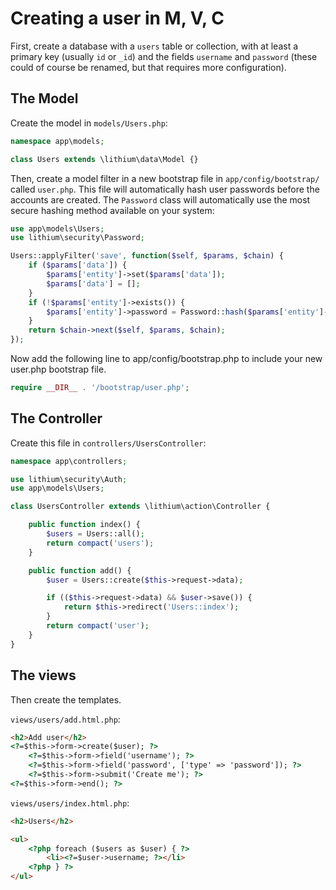 # Creating a user in M, V, C

First, create a database with a `users` table or collection, with at least a primary key (usually `id` or `_id`) and the fields `username` and `password` (these could of course be renamed, but that requires more configuration).

## The Model

Create the model in `models/Users.php`:

```php
namespace app\models;

class Users extends \lithium\data\Model {}
```

Then, create a model filter in a new bootstrap file in `app/config/bootstrap/` called `user.php`. This file will automatically hash user passwords before the accounts are created. The `Password` class will automatically use the most secure hashing method available on your system:

```php
use app\models\Users;
use lithium\security\Password;

Users::applyFilter('save', function($self, $params, $chain) {
	if ($params['data']) {
		$params['entity']->set($params['data']);
		$params['data'] = [];
	}
	if (!$params['entity']->exists()) {
		$params['entity']->password = Password::hash($params['entity']->password);
	}
	return $chain->next($self, $params, $chain);
});
```

Now add the following line to app/config/bootstrap.php to include your new user.php bootstrap file.

```php
require __DIR__ . '/bootstrap/user.php';
```

## The Controller

Create this file in `controllers/UsersController`:

```php
namespace app\controllers;

use lithium\security\Auth;
use app\models\Users;

class UsersController extends \lithium\action\Controller {

	public function index() {
		$users = Users::all();
		return compact('users');
	}

	public function add() {
		$user = Users::create($this->request->data);

		if (($this->request->data) && $user->save()) {
			return $this->redirect('Users::index');
		}
		return compact('user');
	}
}
```

## The views

Then create the templates.

`views/users/add.html.php`:

```html
<h2>Add user</h2>
<?=$this->form->create($user); ?>
	<?=$this->form->field('username'); ?>
	<?=$this->form->field('password', ['type' => 'password']); ?>
	<?=$this->form->submit('Create me'); ?>
<?=$this->form->end(); ?>
```

`views/users/index.html.php`:

```html
<h2>Users</h2>

<ul>
	<?php foreach ($users as $user) { ?>
		<li><?=$user->username; ?></li>
	<?php } ?>
</ul>
```
